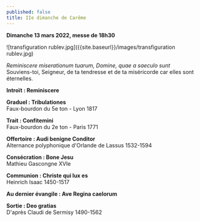 ```yaml
---
published: false
title: IIe dimanche de Carême
---
```

**Dimanche 13 mars 2022, messe de 18h30**  

![transfiguration rublev.jpg]({{site.baseurl}}/images/transfiguration rublev.jpg)

*Reminiscere miserationum tuarum, Domine, quae a saeculo sunt*  
Souviens-toi, Seigneur, de ta tendresse et de ta miséricorde car elles sont éternelles.

**Introït : Reminiscere**  

**Graduel : Tribulationes**  
Faux-bourdon du 5e ton - Lyon 1817

**Trait : Confitemini**  
Faux-bourdon du 2e ton - Paris 1771

**Offertoire : Audi benigne Conditor**  
Alternance polyphonique d'Orlande de Lassus 1532-1594

**Consécration : Bone Jesu**  
Mathieu Gascongne XVIe

**Communion : Christe qui lux es**  
Heinrich Isaac 1450-1517

**Au dernier évangile : Ave Regina caelorum**  

**Sortie : Deo gratias**  
D'après Claudi de Sermisy 1490-1562

